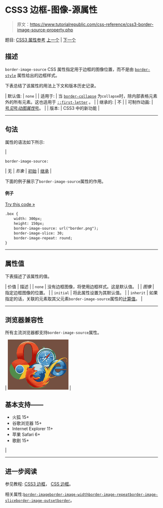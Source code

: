 # CSS3 边框-图像-源属性

> 原文：<https://www.tutorialrepublic.com/css-reference/css3-border-image-source-property.php>

题目: [CSS3 属性参考](css3-properties.php) [上一个](css3-border-image-slice-property.php) | [下一个](css3-border-image-width-property.php)

## 描述

`border-image-source` CSS 属性指定用于边框的图像位置，而不是由 [`border-style`](css-border-style-property.php) 属性给出的边框样式。

下表总结了该属性的用法上下文和版本历史记录。

| 默认值: | `none` |
| 适用于: | 当
[`border-collapse`](css-border-collapse-property.php) 为`collapse`时，除内部表格元素外的所有元素。这也适用于 [`::first-letter`](../css-tutorial/css-pseudo-elements.php#first-letter) 。 |
| 继承的: | 不 |
| 可制作动画: | [号*见*号*动图属性*号](css-animatable-properties.php)。 |
| 版本: | CSS3 中的新功能 |

* * *

## 句法

属性的语法如下所示:

| 

```
border-image-source: 
```

 | 无 &#124; *形象* &#124; [初始](../definitions.php#initial) &#124; [继承](../definitions.php#inherit) |

下面的例子展示了`border-image-source`属性的作用。

#### 例子

[Try this code »](../codelab.php?topic=css3&file=border-image-source-property "Try this code using online Editor")

```
.box {
    width: 300px;
    height: 150px;
    border-image-source: url("border.png");
    border-image-slice: 30;
    border-image-repeat: round;
}
```

* * *

## 属性值

下表描述了该属性的值。

| 价值 | 描述 |
| `none` | 没有边框图像，将使用边框样式。这是默认值。 |
| *图像* | 指定边框图像的位置。 |
| `initial` | 将此属性设置为其默认值。 |
| `inherit` | 如果指定的话，关联的元素取其父元素`border-image-source`属性的[计算值](../definitions.php#computed-value)。 |

* * *

## 浏览器兼容性

所有主流浏览器都支持`border-image-source`属性。

| ![Browsers Icon](img/e9331123c77668c1832e541c2fca1002.png) | 

## 基本支持——

*   火狐 15+
*   谷歌浏览器 15+
*   Internet Explorer 11+
*   苹果 Safari 6+
*   歌剧 15+

 |

* * *

## 进一步阅读

参见教程: [CSS3 边框](../css-tutorial/css3-border.php)， [CSS 边框](../css-tutorial/css-border.php)。

相关属性:[`border-image`](css3-border-image-property.php)[`border-image-width`](css3-border-image-width-property.php)[`border-image-repeat`](css3-border-image-repeat-property.php)[`border-image-slice`](css3-border-image-slice-property.php)[`border-image-outset`](css3-border-image-outset-property.php)[`border`](css-border-property.php)。